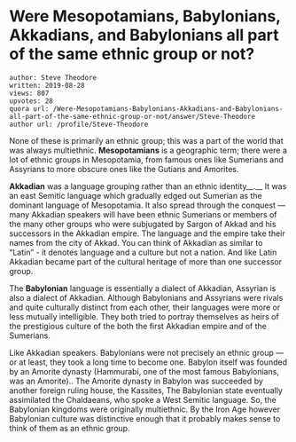 # Were Mesopotamians, Babylonians, Akkadians, and Babylonians all part of the same ethnic group or not?

	author: Steve Theodore
	written: 2019-08-28
	views: 807
	upvotes: 28
	quora url: /Were-Mesopotamians-Babylonians-Akkadians-and-Babylonians-all-part-of-the-same-ethnic-group-or-not/answer/Steve-Theodore
	author url: /profile/Steve-Theodore


None of these is primarily an ethnic group; this was a part of the world that was always multiethnic. __Mesopotamians__  is a geographic term; there were a lot of ethnic groups in Mesopotamia, from famous ones like Sumerians and Assyrians to more obscure ones like the Gutians and Amorites.

__Akkadian__  was a language grouping rather than an ethnic identity__.__ It was an east Semitic language which gradually edged out Sumerian as the dominant language of Mesopotamia. It also spread through the conquest — many Akkadian speakers will have been ethnic Sumerians or members of the many other groups who were subjugated by Sargon of Akkad and his successors in the Akkadian empire. The language and the empire take their names from the city of Akkad. You can think of Akkadian as similar to “Latin” - it denotes language and a culture but not a nation. And like Latin Akkadian became part of the cultural heritage of more than one successor group.

The __Babylonian__  language is essentially a dialect of Akkadian, Assyrian is also a dialect of Akkadian. Although Babylonians and Assyrians were rivals and quite culturally distinct from each other, their languages were more or less mutually intelligible. They both tried to portray themselves as heirs of the prestigious culture of the both the first Akkadian empire and of the Sumerians.

Like Akkadian speakers. Babylonians were not precisely an ethnic group — or at least, they took a long time to become one. Babylon itself was founded by an Amorite dynasty (Hammurabi, one of the most famous Babylonians, was an Amorite).. The Amorite dynasty in Babylon was succeeded by another foreign ruling house, the Kassites, The Babylonian state eventually assimilated the Chaldaeans, who spoke a West Semitic language. So, the Babylonian kingdoms were originally multiethnic. By the Iron Age however Babylonian culture was distinctive enough that it probably makes sense to think of them as an ethnic group.

